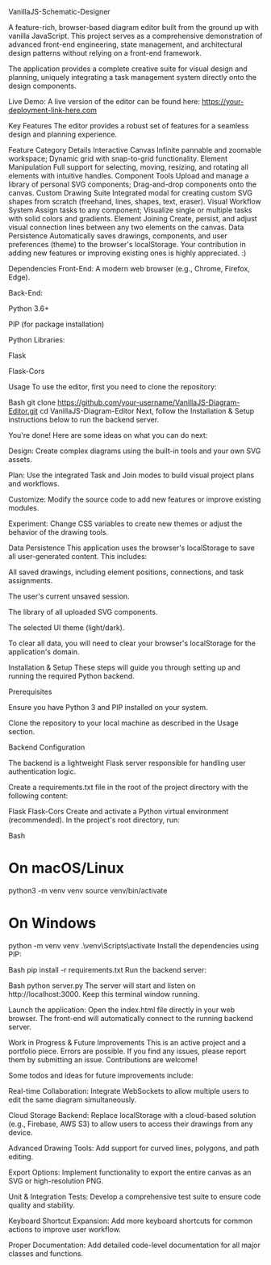 VanillaJS-Schematic-Designer

A feature-rich, browser-based diagram editor built from the ground up with vanilla JavaScript. This project serves as a comprehensive demonstration of advanced front-end engineering, state management, and architectural design patterns without relying on a front-end framework.

The application provides a complete creative suite for visual design and planning, uniquely integrating a task management system directly onto the design components.

Live Demo: A live version of the editor can be found here: https://your-deployment-link-here.com

Key Features
The editor provides a robust set of features for a seamless design and planning experience.

Feature Category	Details
Interactive Canvas	Infinite pannable and zoomable workspace; Dynamic grid with snap-to-grid functionality.
Element Manipulation	Full support for selecting, moving, resizing, and rotating all elements with intuitive handles.
Component Tools	Upload and manage a library of personal SVG components; Drag-and-drop components onto the canvas.
Custom Drawing Suite	Integrated modal for creating custom SVG shapes from scratch (freehand, lines, shapes, text, eraser).
Visual Workflow System	Assign tasks to any component; Visualize single or multiple tasks with solid colors and gradients.
Element Joining	Create, persist, and adjust visual connection lines between any two elements on the canvas.
Data Persistence	Automatically saves drawings, components, and user preferences (theme) to the browser's localStorage.
Your contribution in adding new features or improving existing ones is highly appreciated. :)

Dependencies
Front-End: A modern web browser (e.g., Chrome, Firefox, Edge).

Back-End:

Python 3.6+

PIP (for package installation)

Python Libraries:

Flask

Flask-Cors

Usage
To use the editor, first you need to clone the repository:

Bash
git clone https://github.com/your-username/VanillaJS-Diagram-Editor.git
cd VanillaJS-Diagram-Editor
Next, follow the Installation & Setup instructions below to run the backend server.

You're done! Here are some ideas on what you can do next:

Design: Create complex diagrams using the built-in tools and your own SVG assets.

Plan: Use the integrated Task and Join modes to build visual project plans and workflows.

Customize: Modify the source code to add new features or improve existing modules.

Experiment: Change CSS variables to create new themes or adjust the behavior of the drawing tools.

Data Persistence
This application uses the browser's localStorage to save all user-generated content. This includes:

All saved drawings, including element positions, connections, and task assignments.

The user's current unsaved session.

The library of all uploaded SVG components.

The selected UI theme (light/dark).

To clear all data, you will need to clear your browser's localStorage for the application's domain.

Installation & Setup
These steps will guide you through setting up and running the required Python backend.

Prerequisites

Ensure you have Python 3 and PIP installed on your system.

Clone the repository to your local machine as described in the Usage section.

Backend Configuration

The backend is a lightweight Flask server responsible for handling user authentication logic.

Create a requirements.txt file in the root of the project directory with the following content:

Flask
Flask-Cors
Create and activate a Python virtual environment (recommended). In the project's root directory, run:

Bash
# On macOS/Linux
python3 -m venv venv
source venv/bin/activate

# On Windows
python -m venv venv
.\venv\Scripts\activate
Install the dependencies using PIP:

Bash
pip install -r requirements.txt
Run the backend server:

Bash
python server.py
The server will start and listen on http://localhost:3000. Keep this terminal window running.

Launch the application:
Open the index.html file directly in your web browser. The front-end will automatically connect to the running backend server.

Work in Progress & Future Improvements
This is an active project and a portfolio piece. Errors are possible. If you find any issues, please report them by submitting an issue. Contributions are welcome!

Some todos and ideas for future improvements include:

Real-time Collaboration: Integrate WebSockets to allow multiple users to edit the same diagram simultaneously.

Cloud Storage Backend: Replace localStorage with a cloud-based solution (e.g., Firebase, AWS S3) to allow users to access their drawings from any device.

Advanced Drawing Tools: Add support for curved lines, polygons, and path editing.

Export Options: Implement functionality to export the entire canvas as an SVG or high-resolution PNG.

Unit & Integration Tests: Develop a comprehensive test suite to ensure code quality and stability.

Keyboard Shortcut Expansion: Add more keyboard shortcuts for common actions to improve user workflow.

Proper Documentation: Add detailed code-level documentation for all major classes and functions.
